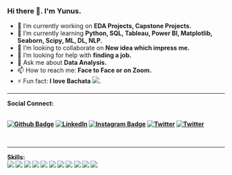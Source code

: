 ### Hi there 👋. I'm Yunus.


- 🔭 I’m currently working on <b>EDA Projects, Capstone Projects.</b>
- 🌱 I’m currently learning <b>Python, SQL, Tableau, Power BI, Matplotlib, Seaborn, Scipy, ML, DL, NLP.</b>
- 👯 I’m looking to collaborate on <b>New idea which impress me.</b>
- 🤔 I’m looking for help with <b>finding a job.</b>
- 💬 Ask me about <b>Data Analysis.</b>
- 📫 How to reach me: <b>Face to Face or on Zoom.</b>
- ⚡ Fun fact: <b>I love Bachata</b> <img src="https://img.icons8.com/ios-filled/30/000000/dancing.png"/>.
<hr />
<b> Social Connect: <b/>


<br>[![Github Badge](https://img.icons8.com/ios-filled/50/000000/github.png)](https://github.com/yunuskoyun)
[![LinkedIn](https://img.icons8.com/fluency/48/000000/linkedin-circled.png)](https://www.linkedin.com/in/yunus-koyun-306401a4/)
[![Instagram Badge](https://img.icons8.com/bubbles/50/000000/instagram-new--v2.png)](https://www.instagram.com/yunuskyn/)
[![Twitter](https://img.icons8.com/color/48/000000/twitter--v1.png)](https://twitter.com/yunus_kyn)
[![Twitter](https://img.icons8.com/external-tal-revivo-shadow-tal-revivo/48/000000/external-kaggle-an-online-community-of-data-scientists-and-machine-learners-owned-by-google-logo-shadow-tal-revivo.png)](https://www.kaggle.com/yunuskoyun)

<br><hr />
Skills:
<br><img src="https://img.icons8.com/color/48/000000/python--v1.png"/> <img src="https://img.icons8.com/color/48/000000/visual-studio-code-2019.png"/> <img src="https://img.icons8.com/ios-filled/50/000000/accept-database.png"/> <img src="https://img.icons8.com/color/48/000000/tableau-software.png"/> <img src="https://img.icons8.com/fluency/48/000000/jupyter.png"/> <img src="https://img.icons8.com/color/48/000000/pandas.png"/> <img src="https://img.icons8.com/color/48/000000/html-5--v1.png"/> <img src="https://img.icons8.com/color/48/000000/linux--v1.png"/> <img src="https://img.icons8.com/color/48/000000/microsoft-excel-2019--v1.png"/> <img src="https://img.icons8.com/fluency/48/000000/autocad.png"/> <img src="https://img.icons8.com/color/48/000000/solidworks.png"/> 

